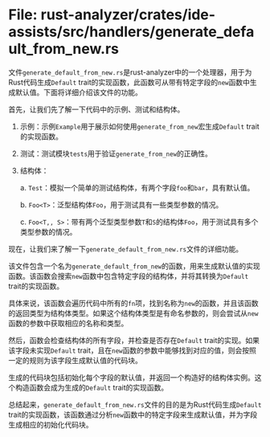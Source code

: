 # File: rust-analyzer/crates/ide-assists/src/handlers/generate_default_from_new.rs

文件`generate_default_from_new.rs`是rust-analyzer中的一个处理器，用于为Rust代码生成`Default` trait的实现函数，此函数可从带有特定字段的`new`函数中生成默认值。下面将详细介绍该文件的功能。

首先，让我们先了解一下代码中的示例、测试和结构体。

1. 示例：示例`Example`用于展示如何使用`generate_from_new`宏生成`Default` trait的实现函数。

2. 测试：测试模块`tests`用于验证`generate_from_new`的正确性。

3. 结构体：

   a. `Test`：模拟一个简单的测试结构体，有两个字段`foo`和`bar`，具有默认值。

   b. `Foo<T>`：泛型结构体`Foo`，用于测试具有一些类型参数的情况。

   c. `Foo<T,, S>`：带有两个泛型类型参数`T`和`S`的结构体`Foo`，用于测试具有多个类型参数的情况。

现在，让我们来了解一下`generate_default_from_new.rs`文件的详细功能。

该文件包含一个名为`generate_default_from_new`的函数，用来生成默认值的实现函数。该函数会搜索`new`函数中包含特定字段的结构体，并将其转换为`Default` trait的实现函数。

具体来说，该函数会遍历代码中所有的`fn`项，找到名称为`new`的函数，并且该函数的返回类型为结构体类型。如果这个结构体类型是有命名参数的，则会尝试从`new`函数的参数中获取相应的名称和类型。

然后，函数会检查结构体的所有字段，并检查是否存在`Default` trait的实现。如果该字段未实现`Default` trait，且在`new`函数的参数中能够找到对应的值，则会按照一定的规则为该字段生成默认值的代码块。

生成的代码块包括初始化每个字段的默认值，并返回一个构造好的结构体实例。这个构造函数会成为生成的`Default` trait的实现函数。

总结起来，`generate_default_from_new.rs`文件的目的是为Rust代码生成`Default` trait的实现函数，该函数通过分析`new`函数中的特定字段来生成默认值，并为字段生成相应的初始化代码块。

